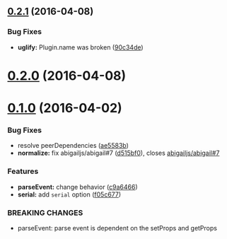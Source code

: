 <a name="0.2.1"></a>
## [0.2.1](https://github.com/abigailjs/abigail-plugin-parse/compare/v0.2.0...v0.2.1) (2016-04-08)


### Bug Fixes

* **uglify:** Plugin.name was broken ([90c34de](https://github.com/abigailjs/abigail-plugin-parse/commit/90c34de))



<a name="0.2.0"></a>
# [0.2.0](https://github.com/abigailjs/abigail-plugin-parse/compare/v0.1.0...v0.2.0) (2016-04-08)




<a name="0.1.0"></a>
# [0.1.0](https://github.com/abigailjs/abigail-plugin-parse/compare/ae5583b...v0.1.0) (2016-04-02)


### Bug Fixes

* resolve peerDependencies ([ae5583b](https://github.com/abigailjs/abigail-plugin-parse/commit/ae5583b))
* **normalize:** fix abigailjs/abigail#7 ([d515bf0](https://github.com/abigailjs/abigail-plugin-parse/commit/d515bf0)), closes [abigailjs/abigail#7](https://github.com/abigailjs/abigail/issues/7)

### Features

* **parseEvent:** change behavior ([c9a6466](https://github.com/abigailjs/abigail-plugin-parse/commit/c9a6466))
* **serial:** add `serial` option ([f05c677](https://github.com/abigailjs/abigail-plugin-parse/commit/f05c677))


### BREAKING CHANGES

* parseEvent: parse event is dependent on the setProps and getProps



